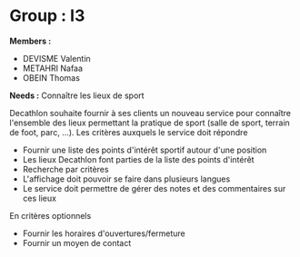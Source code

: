 # Group : I3

**Members :**
- DEVISME Valentin
- METAHRI Nafaa
- OBEIN Thomas

**Needs :**
Connaître les lieux de sport

Decathlon souhaite fournir à ses clients un nouveau service pour connaître l'ensemble des lieux permettant la pratique de sport (salle de sport, terrain de foot, parc, ...).
Les critères auxquels le service doit répondre
* Fournir une liste des points d'intérêt sportif autour d'une position
* Les lieux Decathlon font parties de la liste des points d'intérêt
* Recherche par critères
* L'affichage doit pouvoir se faire dans plusieurs langues
* Le service doit permettre de gérer des notes et des commentaires sur ces lieux

En critères optionnels
* Fournir les horaires d'ouvertures/fermeture
* Fournir un moyen de contact
